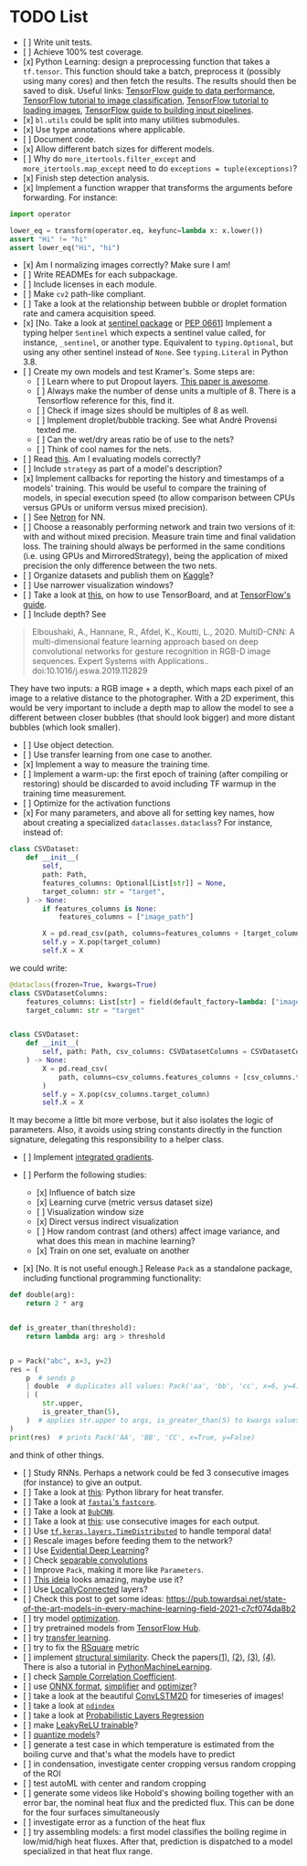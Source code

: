 # TODO List

- \[ \] Write unit tests.
- \[ \] Achieve 100% test coverage.
- \[x\] Python Learning: design a preprocessing function that takes a
  `tf.tensor`. This function should take a batch, preprocess it (possibly using
  many cores) and then fetch the results. The results should then be saved to
  disk. Useful links:
  [TensorFlow guide to data performance](https://www.tensorflow.org/guide/data_performance),
  [TensorFlow tutorial to image classification](https://www.tensorflow.org/tutorials/images/classification),
  [TensorFlow tutorial to loading images](https://www.tensorflow.org/tutorials/load_data/images),
  [TensorFlow guide to building input pipelines](https://www.tensorflow.org/guide/data).
- \[x\] `bl.utils` could be split into many utilities submodules.
- \[x\] Use type annotations where applicable.
- \[ \] Document code.
- \[x\] Allow different batch sizes for different models.
- \[ \] Why do `more_itertools.filter_except` and `more_itertools.map_except`
  need to do `exceptions = tuple(exceptions)`?
- \[x\] Finish step detection analysis.
- \[x\] Implement a function wrapper that transforms the arguments before
  forwarding. For instance:

```python
import operator

lower_eq = transform(operator.eq, keyfunc=lambda x: x.lower())
assert "Hi" != "hi"
assert lower_eq("Hi", "hi")
```

- \[x\] Am I normalizing images correctly? Make sure I am!
- \[ \] Write READMEs for each subpackage.
- \[ \] Include licenses in each module.
- \[ \] Make `cv2` path-like compliant.
- \[ \] Take a look at the relationship between bubble or droplet formation rate
  and camera acquisition speed.
- \[x\] \[No. Take a look at
  [sentinel package](https://pypi.org/project/sentinel/) or
  [PEP 0661](https://github.com/taleinat/python-stdlib-sentinels)\] Implement a
  typing helper `Sentinel` which expects a sentinel value called, for instance,
  `_sentinel`, or another type. Equivalent to `typing.Optional`, but using any
  other sentinel instead of `None`. See `typing.Literal` in Python 3.8.
- \[ \] Create my own models and test Kramer's. Some steps are:
  - \[ \] Learn where to put Dropout layers.
    [This paper is awesome](https://arxiv.org/abs/1207.0580).
  - \[ \] Always make the number of dense units a multiple of 8. There is a
    Tensorflow reference for this, find it.
  - \[ \] Check if image sizes should be multiples of 8 as well.
  - \[ \] Implement droplet/bubble tracking. See what André Provensi texted me.
  - \[ \] Can the wet/dry areas ratio be of use to the nets?
  - \[ \] Think of cool names for the nets.
- \[ \] Read
  [this](https://www.wikiwand.com/en/Fraction_of_variance_unexplained). Am I
  evaluating models correctly?
- \[ \] Include `strategy` as part of a model's description?
- \[x\] Implement callbacks for reporting the history and timestamps of a
  models' training. This would be useful to compare the training of models, in
  special execution speed (to allow comparison between CPUs versus GPUs or
  uniform versus mixed precision).
- \[ \] See [Netron](https://github.com/lutzroeder/netron) for NN.
- \[ \] Choose a reasonably performing network and train two versions of it:
  with and without mixed precision. Measure train time and final validation
  loss. The training should always be performed in the same conditions (i.e.
  using GPUs and MirroredStrategy), being the application of mixed precision the
  only difference between the two nets.
- \[ \] Organize datasets and publish them on
  [Kaggle](https://www.kaggle.com/ruancomelli)?
- \[ \] Use narrower visualization windows?
- \[ \] Take a look at
  [this](https://www.machinecurve.com/index.php/2019/11/13/how-to-use-tensorboard-with-keras/#about-histogram_freq-what-are-weight-histograms),
  on how to use TensorBoard, and at
  [TensorFlow's guide](https://www.tensorflow.org/tensorboard/get_started).
- \[ \] Include depth? See

> Elboushaki, A., Hannane, R., Afdel, K., Koutti, L., 2020. MultiD-CNN: A
> multi-dimensional feature learning approach based on deep convolutional
> networks for gesture recognition in RGB-D image sequences. Expert Systems with
> Applications.. doi:10.1016/j.eswa.2019.112829

They have two inputs: a RGB image + a depth, which maps each pixel of an image
to a relative distance to the photographer. With a 2D experiment, this would be
very important to include a depth map to allow the model to see a different
between closer bubbles (that should look bigger) and more distant bubbles (which
look smaller).

- \[ \] Use object detection.
- \[ \] Use transfer learning from one case to another.
- \[x\] Implement a way to measure the training time.
- \[ \] Implement a warm-up: the first epoch of training (after compiling or
  restoring) should be discarded to avoid including TF warmup in the training
  time measurement.
- \[ \] Optimize for the activation functions
- \[x\] For many parameters, and above all for setting key names, how about
  creating a specialized `dataclasses.dataclass`? For instance, instead of:

```python
class CSVDataset:
    def __init__(
        self,
        path: Path,
        features_columns: Optional[List[str]] = None,
        target_column: str = "target",
    ) -> None:
        if features_columns is None:
            features_columns = ["image_path"]

        X = pd.read_csv(path, columns=features_columns + [target_column])
        self.y = X.pop(target_column)
        self.X = X
```

we could write:

```python
@dataclass(frozen=True, kwargs=True)
class CSVDatasetColumns:
    features_columns: List[str] = field(default_factory=lambda: ["image_path"])
    target_column: str = "target"


class CSVDataset:
    def __init__(
        self, path: Path, csv_columns: CSVDatasetColumns = CSVDatasetColumns()
    ) -> None:
        X = pd.read_csv(
            path, columns=csv_columns.features_columns + [csv_columns.target_column]
        )
        self.y = X.pop(csv_columns.target_column)
        self.X = X
```

It may become a little bit more verbose, but it also isolates the logic of
parameters. Also, it avoids using string constants directly in the function
signature, delegating this responsibility to a helper class.

- \[ \] Implement
  [integrated gradients](https://www.tensorflow.org/tutorials/interpretability/integrated_gradients).

- \[ \] Perform the following studies:
  - \[x\] Influence of batch size
  - \[x\] Learning curve (metric versus dataset size)
  - \[ \] Visualization window size
  - \[x\] Direct versus indirect visualization
  - \[ \] How random contrast (and others) affect image variance, and what does
    this mean in machine learning?
  - \[x\] Train on one set, evaluate on another
- \[x\] \[No. It is not useful enough.\] Release `Pack` as a standalone package, including functional programming
  functionality:

```python
def double(arg):
    return 2 * arg


def is_greater_than(threshold):
    return lambda arg: arg > threshold


p = Pack("abc", x=3, y=2)
res = (
    p  # sends p
    | double  # duplicates all values: Pack('aa', 'bb', 'cc', x=6, y=4)
    | (
        str.upper,
        is_greater_than(5),
    )  # applies str.upper to args, is_greater_than(5) to kwargs values
)
print(res)  # prints Pack('AA', 'BB', 'CC', x=True, y=False)
```

and think of other things.

- \[ \] Study RNNs. Perhaps a network could be fed 3 consecutive images (for
  instance) to give an output.
- \[ \] Take a look at
  [this](https://buildmedia.readthedocs.org/media/pdf/ht/latest/ht.pdf): Python
  library for heat transfer.
- \[ \] Take a look at
  [`fastai`'s `fastcore`](https://github.com/fastai/fastcore/tree/master/).
- \[ \] Take a look at [`BubCNN`](https://github.com/Tim-Haas/BubCNN).
- \[ \] Take a look at
  [this](https://medium.com/smileinnovation/training-neural-network-with-image-sequence-an-example-with-video-as-input-c3407f7a0b0f):
  use consecutive images for each output.
- \[ \] Use
  [`tf.keras.layers.TimeDistributed`](https://www.tensorflow.org/api_docs/python/tf/keras/layers/TimeDistributed)
  to handle temporal data!
- \[ \] Rescale images before feeding them to the network?
- \[ \] Use
  [Evidential Deep Learning](https://github.com/aamini/evidential-deep-learning)?
- \[ \] Check
  [separable convolutions](https://towardsdatascience.com/a-basic-introduction-to-separable-convolutions-b99ec3102728)
- \[ \] Improve `Pack`, making it more like `Parameters`.
- \[ \] [This ideia](https://github.com/kachayev/dataclasses-tensor) looks
  amazing, maybe use it?
- \[ \] Use
  [LocallyConnected](https://www.tensorflow.org/api_docs/python/tf/keras/layers/LocallyConnected2D)
  layers?
- \[ \] Check this post to get some ideas:
  https://pub.towardsai.net/state-of-the-art-models-in-every-machine-learning-field-2021-c7cf074da8b2
- \[ \] try model
  [optimization](https://www.tensorflow.org/lite/performance/model_optimization).
- \[ \] try pretrained models from
  [TensorFlow Hub](https://tfhub.dev/tensorflow/collections/lite/task-library/object-detector/1).
- \[ \] try
  [transfer learning](https://www.tensorflow.org/guide/keras/transfer_learning).
- \[ \] try to fix the
  [RSquare](https://www.tensorflow.org/addons/api_docs/python/tfa/metrics/RSquare)
  metric
- \[ \] implement
  [structural similarity](https://scikit-image.org/docs/dev/api/skimage.metrics.html#skimage.metrics.structural_similarity).
  Check the
  papers[(1)](https://ece.uwaterloo.ca/~z70wang/publications/ssim.pdf),
  [(2)](https://click.endnote.com/viewer?doi=10.1007/s10043-009-0119-z&route=2),
  [(3)](https://www.sciencedirect.com/science/article/pii/S0047259X06002016),
  [(4)](https://ieeexplore.ieee.org/stamp/stamp.jsp?arnumber=1284395&casa_token=9dJeuWLuFmUAAAAA:J9E9XP0EJerPQXoMVDOqMmpZ_tYsTy4Ig8LgUKjVBD17awcC4aAMEufCS2APZj9BmmUmbWjDk6U&tag=1).
  There is also a tutorial in
  [PythonMachineLearning](https://pythonmachinelearning.pro/structural-similarity-tutorial/).
- \[ \] check
  [Sample Correlation Coefficient](https://www.sciencedirect.com/topics/mathematics/sample-correlation-coefficient).
- \[ \] use [ONNX format](https://onnx.ai/index.html),
  [simplifier](https://github.com/daquexian/onnx-simplifier) and
  [optimizer](https://github.com/onnx/optimizer)?
- \[ \] take a look at the beautiful
  [ConvLSTM2D](https://www.tensorflow.org/api_docs/python/tf/keras/layers/ConvLSTM2D)
  for timeseries of images!
- \[ \] take a look at [`ndindex`](https://quansight-labs.github.io/ndindex/index.html)
- \[ \] take a look at [Probabilistic Layers Regression](https://www.tensorflow.org/probability/examples/Probabilistic_Layers_Regression)
- \[ \] make [LeakyReLU trainable](https://www.tensorflow.org/guide/intro_to_modules#the_build_step)?
- \[ \] [quantize models](https://www.tensorflow.org/model_optimization/guide/quantization/training_example#clone_and_fine-tune_pre-trained_model_with_quantization_aware_training)?
- \[ \] generate a test case in which temperature is estimated from the boiling curve and that's what the models have to predict
- \[ \] in condensation, investigate center cropping versus random cropping of the ROI
- \[ \] test autoML with center and random cropping
- \[ \] generate some videos like Hobold's showing boiling together with an error bar,
  the nominal heat flux and the predicted flux. This can be done for the four surfaces
  simultaneously
- \[ \] investigate error as a function of the heat flux
- \[ \] try assembling models: a first model classifies the boiling regime in low/mid/high heat fluxes. After that, prediction is dispatched to a model specialized in that heat flux range.

